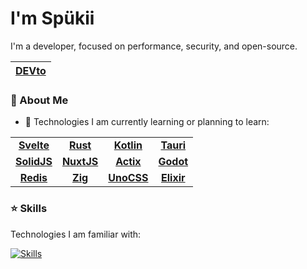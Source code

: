 # I'm Spükii

I'm a developer, focused on performance, security, and open-source.

|[**DEVto**](https://dev.to/spukiitv)|
|:--:|

### :blue_book: About Me

- :bread: Technologies I am currently learning or planning to learn:

|||||
:--:|:--:|:--:|:--:
[**Svelte**](https://svelte.dev) | [**Rust**](https://rust-lang.org) | [**Kotlin**](https://kotlinelang.org) | [**Tauri**](https://tauri.app)
[**SolidJS**](https://solidjs.com) | [**NuxtJS**](https://nuxtjs.org) | [**Actix**](https://actix.rs) | [**Godot**](https://godotengine.org/)
[**Redis**](https://redis.io) | [**Zig**](https://ziglang.org) | [**UnoCSS**](https://uno.antfu.me) | [**Elixir**](https://elixir-lang.org)

### :star: Skills

Technologies I am familiar with:

[![Skills](https://skillicons.dev/icons?i=html,css,astro,sass,windi,vite,vue,lua,dart,js,ts,c,cpp,go,ruby,md&perline=8)](https://skillicons.dev)
